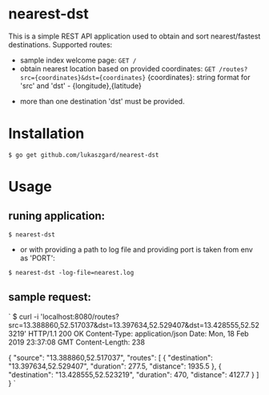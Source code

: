 # nearest-dst
This is a simple REST API application used to obtain and sort nearest/fastest destinations.
Supported routes:
- sample index welcome page:
`
GET /
`
- obtain nearest location based on provided coordinates:
`
GET /routes?src={coordinates}&dst={coordinates}
`
{coordinates}: string format for 'src' and 'dst' - {longitude},{latitude}
* more than one destination 'dst' must be provided.

# Installation
`
$ go get github.com/lukaszgard/nearest-dst
`

# Usage

## runing application:
`
$ nearest-dst
`

- or with providing a path to log file and providing port is taken from env as 'PORT':

`
$ nearest-dst -log-file=nearest.log
`

## sample request:
`
$ curl -i 'localhost:8080/routes?src=13.388860,52.517037&dst=13.397634,52.529407&dst=13.428555,52.523219'
HTTP/1.1 200 OK
Content-Type: application/json
Date: Mon, 18 Feb 2019 23:37:08 GMT
Content-Length: 238

{
        "source": "13.388860,52.517037",
        "routes": [
                {
                        "destination": "13.397634,52.529407",
                        "duration": 277.5,
                        "distance": 1935.5
                },
                {
                        "destination": "13.428555,52.523219",
                        "duration": 470,
                        "distance": 4127.7
                }
        ]
}
`

